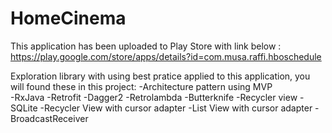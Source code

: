 # HomeCinema

This application has been uploaded to Play Store with link below :
https://play.google.com/store/apps/details?id=com.musa.raffi.hboschedule

Exploration library with using best pratice applied to this application, you will found these in this project:
-Architecture pattern using MVP <br>
-RxJava
-Retrofit
-Dagger2
-Retrolambda
-Butterknife
-Recycler view
-SQLite
-Recycler View with cursor adapter
-List View with cursor adapter
-BroadcastReceiver

